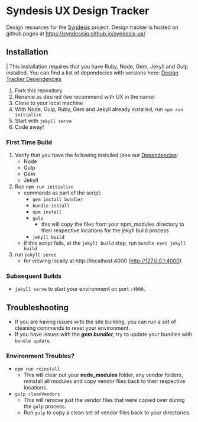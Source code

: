 # Syndesis UX Design Tracker

Design resources for the [Syndesis](https://github.com/syndesisio/syndesis) project. Design tracker is hosted on github pages at https://syndesisio.github.io/syndesis-ux/

## Installation

| This installation requires that you have Ruby, Node, Gem, Jekyll and Gulp installed. You can find a list of dependecies with versions here: [Design Tracker Dependencies](https://github.com/rh-uxd/design-tracker-template/wiki/Dependencies)

1. Fork this repository
1. Rename as desired (we recommend with UX in the name)
1. Clone to your local machine
1. With Node, Gulp, Ruby, Gem and Jekyll already installed, run `npm run initialize`
1. Start with `jekyll serve`
1. Code away!

### First Time Build

1. Verify that you have the following installed (see our [Dependencies](https://github.com/rh-uxd/design-tracker-template/wiki/Dependencies):
    - Node
    - Gulp
    - Gem
    - Jekyll
1. Run `npm run initialize`
    - commands as part of the script:
      - `gem install bundler`
      - `bundle install`
      - `npm install`
      - `gulp`
        - this will copy the files from your npm_modules directory to their respective locations for the jekyll build process
      - `jekyll build`
    - if this script fails, at the `jekyll build` step, run `bundle exec jekyll build`
1. run `jekyll serve`
    - for viewing locally at http://localhost:4000 (http://127.0.0.1:4000)

### Subsequent Builds

- `jekyll serve` to start your environment on port `:4000`.

## Troubleshooting

- If you are having issues with the site building, you can run a set of cleaning commands to reset your environment.
- If you have issues with the ***gem bundler***, try to update your bundles with `bundle update`.

### Environment Troubles?

- `npm run reinstall`
  - This will clear out your **node_modules** folder, any vendor folders, reinstall all modules and copy vendor files back to their respective locations.
- `gulp cleanVendors`
  - This will remove just the vendor files that were copied over during the `gulp` process.
  - Run `gulp` to copy a clean set of vendor files back to your directories.
